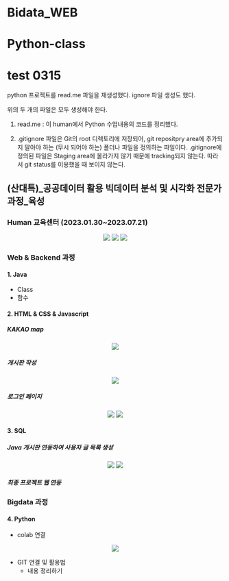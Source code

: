 # Bidata_WEB

# Python-class

# test 0315

python 프로젝트를 read.me 파일을 재생성했다.
ignore 파일 생성도 했다.

위의 두 개의 파일은 모두 생성해야 한다.
1. read.me : 이 human에서 Python 수업내용의 코드를 정리했다.

2. .gitignore 파일은 Git의 root 디렉토리에 저장되어, git repositpry area에 추가되지 말아야 하는 (무시 되어야 하는) 폴더나 파일을 정의하는 파일이다.
    .gitignore에 정의된 파일은 Staging area에 올라가지 않기 때문에 tracking되지 않는다. 따라서 git status를 이용했을 때 보이지 않는다.
    



## (산대특)_공공데이터 활용 빅데이터 분석 및 시각화 전문가 과정_육성 
### Human 교육센터 (2023.01.30~2023.07.21)

<p align = "center">
<img src = "https://user-images.githubusercontent.com/99852881/225185696-68375b53-847f-4b89-8350-66b03ae122d4.jpg">
<img src = "https://user-images.githubusercontent.com/99852881/225193088-ab894340-27e3-4be8-aa2e-eb728cad3d16.jpg">
<img src = "https://user-images.githubusercontent.com/99852881/225195925-8669aee0-633b-4792-b1fb-9ad6e3c11360.jpg">    
</p>


### Web & Backend 과정
#### 1. Java
- Class
- 함수


#### 2. HTML & CSS & Javascript
##### KAKAO map
<p align = "center">
<img src = "https://user-images.githubusercontent.com/99852881/225199787-3caf6301-0926-4877-9b9a-f0fa372a56ce.jpg"> 
</p>

##### 게시판 작성
<p align = "center">
<img src = "https://user-images.githubusercontent.com/99852881/225196943-599088f6-fcd1-47cb-a6c8-0c918a98fab7.jpg"> 
</p>

##### 로그인 페이지
<p align = "center">
<img src = "https://user-images.githubusercontent.com/99852881/225197737-6f68a8a5-c30c-41f7-b58f-41c4cd187d23.jpg"> 
<img src = "https://user-images.githubusercontent.com/99852881/225197881-40d967a6-c29c-481b-be34-a231cd6bb6dd.jpg"> 
</p>

#### 3. SQL
##### Java 게시판 연동하여 사용자 글 목록 생성
<p align = "center">
<img src = "https://user-images.githubusercontent.com/99852881/225198978-187c7d70-134d-40fa-9bea-501e961030c3.jpg"> 
<img src = "https://user-images.githubusercontent.com/99852881/225199743-162ac07f-9651-4dad-a66d-4f8f702d4f07.jpg"> 
</p>

##### 최종 프로젝트 웹 연동

### Bigdata 과정
#### 4. Python
- colab 연결
<p align = "center">
<img src = "https://user-images.githubusercontent.com/99852881/225200027-7c5b0b1a-004d-4b42-a1c4-0bc4e13470c2.jpg">
</p>

- GIT 연결 및 활용법
  -  내용 정리하기



